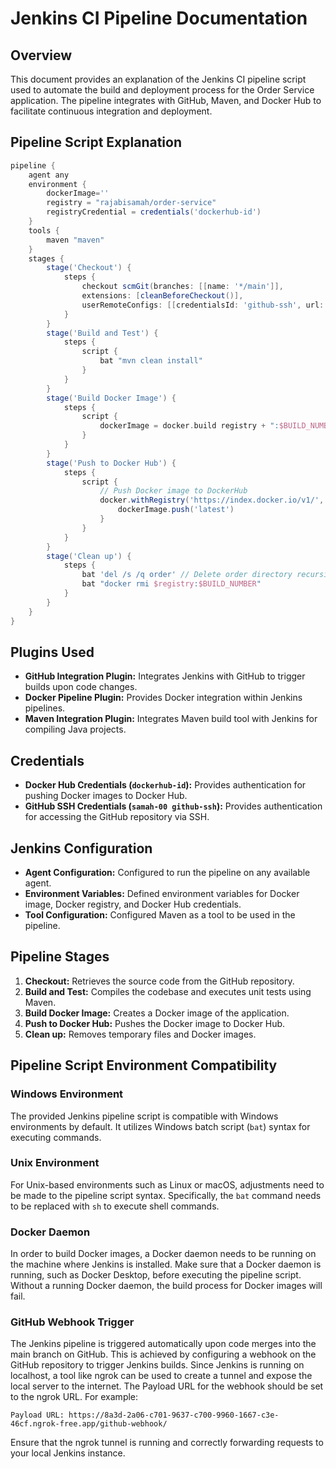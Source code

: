 # Jenkins CI Pipeline Documentation

## Overview
This document provides an explanation of the Jenkins CI pipeline script used to automate the build and deployment process for the Order Service application. The pipeline integrates with GitHub, Maven, and Docker Hub to facilitate continuous integration and deployment.

## Pipeline Script Explanation

```groovy
pipeline {
    agent any
    environment {
        dockerImage=''
        registry = "rajabisamah/order-service"
        registryCredential = credentials('dockerhub-id')
    }
    tools {
        maven "maven"
    }
    stages {
        stage('Checkout') {
            steps {
                checkout scmGit(branches: [[name: '*/main']],
                extensions: [cleanBeforeCheckout()],
                userRemoteConfigs: [[credentialsId: 'github-ssh', url: 'git@github.com:Samah-00/order.git']])
            }
        }
        stage('Build and Test') {
            steps {
                script {
                    bat "mvn clean install"
                }
            }
        }
        stage('Build Docker Image') {
            steps {
                script {
                    dockerImage = docker.build registry + ":$BUILD_NUMBER"
                }
            }
        }
        stage('Push to Docker Hub') {
            steps {
                script {
                    // Push Docker image to DockerHub
                    docker.withRegistry('https://index.docker.io/v1/', 'dockerhub-id') {
                        dockerImage.push('latest')
                    }
                }
            }
        }
        stage('Clean up') {
            steps {
                bat 'del /s /q order' // Delete order directory recursively (/s) and quietly (/q)
                bat "docker rmi $registry:$BUILD_NUMBER"
            }
        }
    }
}
```

## Plugins Used
- **GitHub Integration Plugin:** Integrates Jenkins with GitHub to trigger builds upon code changes.
- **Docker Pipeline Plugin:** Provides Docker integration within Jenkins pipelines.
- **Maven Integration Plugin:** Integrates Maven build tool with Jenkins for compiling Java projects.

## Credentials
- **Docker Hub Credentials (`dockerhub-id`):** Provides authentication for pushing Docker images to Docker Hub.
- **GitHub SSH Credentials (`samah-00 github-ssh`):** Provides authentication for accessing the GitHub repository via SSH.

## Jenkins Configuration
- **Agent Configuration:** Configured to run the pipeline on any available agent.
- **Environment Variables:** Defined environment variables for Docker image, Docker registry, and Docker Hub credentials.
- **Tool Configuration:** Configured Maven as a tool to be used in the pipeline.

## Pipeline Stages
1. **Checkout:** Retrieves the source code from the GitHub repository.
2. **Build and Test:** Compiles the codebase and executes unit tests using Maven.
3. **Build Docker Image:** Creates a Docker image of the application.
4. **Push to Docker Hub:** Pushes the Docker image to Docker Hub.
5. **Clean up:** Removes temporary files and Docker images.

## Pipeline Script Environment Compatibility

### Windows Environment
The provided Jenkins pipeline script is compatible with Windows environments by default. It utilizes Windows batch script (`bat`) syntax for executing commands.

### Unix Environment
For Unix-based environments such as Linux or macOS, adjustments need to be made to the pipeline script syntax. Specifically, the `bat` command needs to be replaced with `sh` to execute shell commands.

### Docker Daemon
In order to build Docker images, a Docker daemon needs to be running on the machine where Jenkins is installed. Make sure that a Docker daemon is running, such as Docker Desktop, before executing the pipeline script. Without a running Docker daemon, the build process for Docker images will fail.

### GitHub Webhook Trigger
The Jenkins pipeline is triggered automatically upon code merges into the main branch on GitHub. This is achieved by configuring a webhook on the GitHub repository to trigger Jenkins builds.
Since Jenkins is running on localhost, a tool like ngrok can be used to create a tunnel and expose the local server to the internet. The Payload URL for the webhook should be set to the ngrok URL. For example:

```
Payload URL: https://8a3d-2a06-c701-9637-c700-9960-1667-c3e-46cf.ngrok-free.app/github-webhook/
```

Ensure that the ngrok tunnel is running and correctly forwarding requests to your local Jenkins instance.
